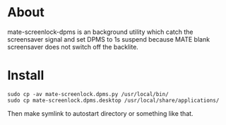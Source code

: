 # About
mate-screenlock-dpms is an background utility which catch the screensaver signal and set DPMS to 1s suspend because MATE blank screensaver does not switch off the backlite.

# Install
```console
sudo cp -av mate-screenlock.dpms.py /usr/local/bin/
sudo cp mate-screenlock.dpms.desktop /usr/local/share/applications/
```
Then make symlink to autostart directory or something like that.
